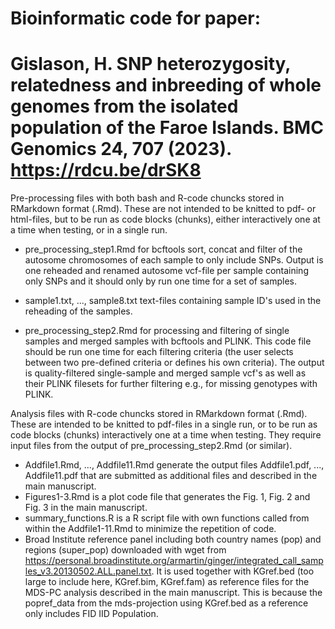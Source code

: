 # Bioinformatic code for paper: 
# Gislason, H. SNP heterozygosity, relatedness and inbreeding of whole genomes from the isolated population of the Faroe Islands. BMC Genomics 24, 707 (2023). https://rdcu.be/drSK8 

 Pre-processing files with both bash and R-code chuncks stored in RMarkdown format (.Rmd). These are not intended to be knitted to pdf- or html-files, but to be run as code blocks (chunks), either interactively one at a time when testing, or in a single run.

-  pre_processing_step1.Rmd for bcftools sort, concat and filter of the autosome chromosomes of each sample to only include SNPs. Output is one reheaded and renamed autosome vcf-file per sample containing only SNPs and it should only by run one time for a set of samples.
-  sample1.txt, ..., sample8.txt text-files containing sample ID's used in the reheading of the samples.

-  pre_processing_step2.Rmd for processing and filtering of single samples and merged samples with bcftools and PLINK. This code file should be run one time for each filtering criteria (the user selects between two pre-defined criteria or defines his own criteria). The output is quality-filtered single-sample and merged sample vcf's as well as their PLINK filesets for further filtering e.g., for missing genotypes with PLINK.
  

 Analysis files with R-code chuncks stored in RMarkdown format (.Rmd). These are intended to be knitted to pdf-files in a single run, or to be run as code blocks (chunks) interactively one at a time when testing. They require input files from the output of pre_processing_step2.Rmd (or similar).
 
 - Addfile1.Rmd, ..., Addfile11.Rmd generate the output files Addfile1.pdf, ..., Addfile11.pdf that are submitted as additional files and described in the main manuscript.
 - Figures1-3.Rmd is a plot code file that generates the Fig. 1, Fig. 2 and Fig. 3 in the main manuscript. 
 - summary_functions.R is a R script file with own functions called from within the Addfile1-11.Rmd to minimize the repetition of code.
 - Broad Institute reference panel including both country names (pop) and regions (super_pop) downloaded with wget from https://personal.broadinstitute.org/armartin/ginger/integrated_call_samples_v3.20130502.ALL.panel.txt. It is used together with KGref.bed (too large to include here, KGref.bim, KGref.fam) as reference files for the MDS-PC analysis described in the main manuscript. This is because the popref_data from the mds-projection using KGref.bed as a reference only includes FID IID Population.
